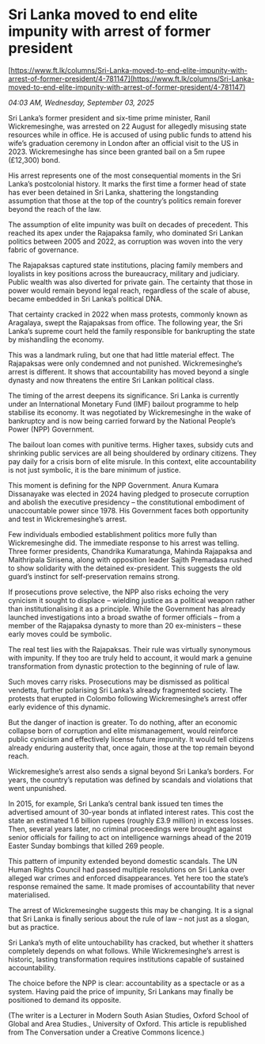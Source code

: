 # Sri Lanka moved to end elite impunity with arrest of former president

[https://www.ft.lk/columns/Sri-Lanka-moved-to-end-elite-impunity-with-arrest-of-former-president/4-781147](https://www.ft.lk/columns/Sri-Lanka-moved-to-end-elite-impunity-with-arrest-of-former-president/4-781147)

*04:03 AM, Wednesday, September 03, 2025*

Sri Lanka’s former president and six-time prime minister, Ranil Wickremesinghe, was arrested on 22 August for allegedly misusing state resources while in office. He is accused of using public funds to attend his wife’s graduation ceremony in London after an official visit to the US in 2023. Wickremesinghe has since been granted bail on a 5m rupee (£12,300) bond.

His arrest represents one of the most consequential moments in the Sri Lanka’s postcolonial history. It marks the first time a former head of state has ever been detained in Sri Lanka, shattering the longstanding assumption that those at the top of the country’s politics remain forever beyond the reach of the law.

The assumption of elite impunity was built on decades of precedent. This reached its apex under the Rajapaksa family, who dominated Sri Lankan politics between 2005 and 2022, as corruption was woven into the very fabric of governance.

The Rajapaksas captured state institutions, placing family members and loyalists in key positions across the bureaucracy, military and judiciary. Public wealth was also diverted for private gain. The certainty that those in power would remain beyond legal reach, regardless of the scale of abuse, became embedded in Sri Lanka’s political DNA.

That certainty cracked in 2022 when mass protests, commonly known as Aragalaya, swept the Rajapaksas from office. The following year, the Sri Lanka’s supreme court held the family responsible for bankrupting the state by mishandling the economy.

This was a landmark ruling, but one that had little material effect. The Rajapaksas were only condemned and not punished. Wickremesinghe’s arrest is different. It shows that accountability has moved beyond a single dynasty and now threatens the entire Sri Lankan political class.

The timing of the arrest deepens its significance. Sri Lanka is currently under an International Monetary Fund (IMF) bailout programme to help stabilise its economy. It was negotiated by Wickremesinghe in the wake of bankruptcy and is now being carried forward by the National People’s Power (NPP) Government.

The bailout loan comes with punitive terms. Higher taxes, subsidy cuts and shrinking public services are all being shouldered by ordinary citizens. They pay daily for a crisis born of elite misrule. In this context, elite accountability is not just symbolic, it is the bare minimum of justice.

This moment is defining for the NPP Government. Anura Kumara Dissanayake was elected in 2024 having pledged to prosecute corruption and abolish the executive presidency – the constitutional embodiment of unaccountable power since 1978. His Government faces both opportunity and test in Wickremesinghe’s arrest.

Few individuals embodied establishment politics more fully than Wickremesinghe did. The immediate response to his arrest was telling. Three former presidents, Chandrika Kumaratunga, Mahinda Rajapaksa and Maithripala Sirisena, along with opposition leader Sajith Premadasa rushed to show solidarity with the detained ex-president. This suggests the old guard’s instinct for self-preservation remains strong.

If prosecutions prove selective, the NPP also risks echoing the very cynicism it sought to displace – wielding justice as a political weapon rather than institutionalising it as a principle. While the Government has already launched investigations into a broad swathe of former officials – from a member of the Rajapaksa dynasty to more than 20 ex-ministers – these early moves could be symbolic.

The real test lies with the Rajapaksas. Their rule was virtually synonymous with impunity. If they too are truly held to account, it would mark a genuine transformation from dynastic protection to the beginning of rule of law.

Such moves carry risks. Prosecutions may be dismissed as political vendetta, further polarising Sri Lanka’s already fragmented society. The protests that erupted in Colombo following Wickremesinghe’s arrest offer early evidence of this dynamic.

But the danger of inaction is greater. To do nothing, after an economic collapse born of corruption and elite mismanagement, would reinforce public cynicism and effectively license future impunity. It would tell citizens already enduring austerity that, once again, those at the top remain beyond reach.

Wickremesighe’s arrest also sends a signal beyond Sri Lanka’s borders. For years, the country’s reputation was defined by scandals and violations that went unpunished.

In 2015, for example, Sri Lanka’s central bank issued ten times the advertised amount of 30-year bonds at inflated interest rates. This cost the state an estimated 1.6 billion rupees (roughly £3.9 million) in excess losses. Then, several years later, no criminal proceedings were brought against senior officials for failing to act on intelligence warnings ahead of the 2019 Easter Sunday bombings that killed 269 people.

This pattern of impunity extended beyond domestic scandals. The UN Human Rights Council had passed multiple resolutions on Sri Lanka over alleged war crimes and enforced disappearances. Yet here too the state’s response remained the same. It made promises of accountability that never materialised.

The arrest of Wickremesinghe suggests this may be changing. It is a signal that Sri Lanka is finally serious about the rule of law – not just as a slogan, but as practice.

Sri Lanka’s myth of elite untouchability has cracked, but whether it shatters completely depends on what follows. While Wickremesinghe’s arrest is historic, lasting transformation requires institutions capable of sustained accountability.

The choice before the NPP is clear: accountability as a spectacle or as a system. Having paid the price of impunity, Sri Lankans may finally be positioned to demand its opposite.

(The writer is a Lecturer in Modern South Asian Studies, Oxford School of Global and Area Studies., University of Oxford. This article is republished from The Conversation under a Creative Commons licence.)

